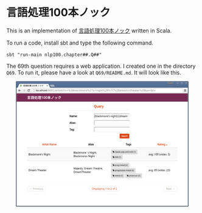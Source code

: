 # 言語処理100本ノック

This is an implementation of
<a href="http://www.cl.ecei.tohoku.ac.jp/nlp100/" target="_blank">言語処理100本ノック</a>
written in Scala.

To run a code, install sbt and type the following command.
```
sbt "run-main nlp100.chapter##.Q##"
```
The 69th question requires a web application.
I created one in the directory `Q69`.
To run it, please have a look at `Q69/README.md`.
It will look like this.

<p style="text-align: center;">
<img src="./screenshots/webapp.png"/ style="width: 90%;">
</p>
